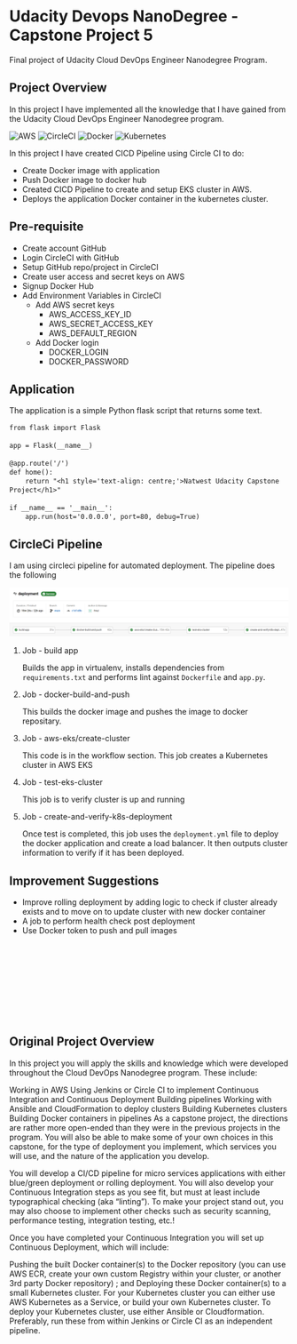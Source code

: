# Udacity Devops NanoDegree - Capstone Project 5

Final project of Udacity Cloud DevOps Engineer Nanodegree Program.

## Project Overview
In this project I have implemented all the knowledge that I have gained from the Udacity Cloud DevOps Engineer Nanodegree program. 

![AWS](https://img.shields.io/badge/AWS-%23FF9900.svg?style=for-the-badge&logo=amazon-aws&logoColor=white)
![CircleCI](https://img.shields.io/badge/CIRCLECI-%23161616.svg?style=for-the-badge&logo=circleci&logoColor=white)
![Docker](https://img.shields.io/badge/docker-%230db7ed.svg?style=for-the-badge&logo=docker&logoColor=white)
![Kubernetes](https://img.shields.io/badge/kubernetes-%23326ce5.svg?style=for-the-badge&logo=kubernetes&logoColor=white)

In this project I have created CICD Pipeline using Circle CI to do:
- Create Docker image with application
- Push Docker image to docker hub
- Created CICD Pipeline to create and setup EKS cluster in AWS. 
- Deploys the application Docker container in the kubernetes cluster.

## Pre-requisite
- Create account GitHub
- Login CircleCI with GitHub
- Setup GitHub repo/project in CircleCI
- Create user access and secret keys on AWS
- Signup Docker Hub
- Add Environment Variables in CircleCI
    - Add AWS secret keys 
        - AWS_ACCESS_KEY_ID
        - AWS_SECRET_ACCESS_KEY
        - AWS_DEFAULT_REGION
    - Add Docker login
        - DOCKER_LOGIN
        - DOCKER_PASSWORD


## Application

The application is a simple Python flask script that returns some text.

```
from flask import Flask

app = Flask(__name__)

@app.route('/')
def home():
    return "<h1 style='text-align: centre;'>Natwest Udacity Capstone Project</h1>"

if __name__ == '__main__':
    app.run(host='0.0.0.0', port=80, debug=True)
```

## CircleCi Pipeline

I am using circleci pipeline for automated deployment. The pipeline does the following

![Alt text](circleci-deployment-jobs.png)

1. Job - build app

    Builds the app in virtualenv, installs dependencies from ```requirements.txt``` and performs lint against ``Dockerfile`` and ``app.py``.

2. Job - docker-build-and-push

    This builds the docker image and pushes the image to docker repositary.

3. Job - aws-eks/create-cluster

    This code is in the workflow section. This job creates a Kubernetes cluster in AWS EKS

4. Job - test-eks-cluster

    This job is to verify cluster is up and running

5. Job - create-and-verify-k8s-deployment

    Once test is completed, this job uses the ```deployment.yml``` file to deploy the docker application and create a load balancer. It then outputs cluster information to verify if it has been deployed.

## Improvement Suggestions

- Improve rolling deployment by adding logic to check if cluster already exists and to move on to update cluster with new docker container
- A job to perform health check post deployment
- Use Docker token to push and pull images

<br/><br/>
<br/><br/>
<br/><br/>
<br/><br/>

## Original Project Overview

In this project you will apply the skills and knowledge which were developed throughout the Cloud DevOps Nanodegree program. These include:

Working in AWS
Using Jenkins or Circle CI to implement Continuous Integration and Continuous Deployment
Building pipelines
Working with Ansible and CloudFormation to deploy clusters
Building Kubernetes clusters
Building Docker containers in pipelines
As a capstone project, the directions are rather more open-ended than they were in the previous projects in the program. You will also be able to make some of your own choices in this capstone, for the type of deployment you implement, which services you will use, and the nature of the application you develop.

You will develop a CI/CD pipeline for micro services applications with either blue/green deployment or rolling deployment. You will also develop your Continuous Integration steps as you see fit, but must at least include typographical checking (aka “linting”). To make your project stand out, you may also choose to implement other checks such as security scanning, performance testing, integration testing, etc.!

Once you have completed your Continuous Integration you will set up Continuous Deployment, which will include:

Pushing the built Docker container(s) to the Docker repository (you can use AWS ECR, create your own custom Registry within your cluster, or another 3rd party Docker repository) ; and
Deploying these Docker container(s) to a small Kubernetes cluster. For your Kubernetes cluster you can either use AWS Kubernetes as a Service, or build your own Kubernetes cluster. To deploy your Kubernetes cluster, use either Ansible or Cloudformation. Preferably, run these from within Jenkins or Circle CI as an independent pipeline.